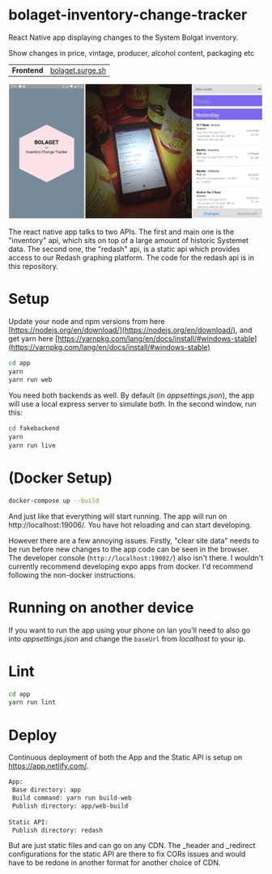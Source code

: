 # bolaget-inventory-change-tracker

React Native app displaying changes to the System Bolgat inventory.

Show changes in price, vintage, producer, alcohol content, packaging etc

|||
|-------------|-------------------|
| **Frontend**  |<a href="http://bolaget.surge.sh" target="_blank">bolaget.surge.sh</a>|

![Photo and Screenshots](preview.jpg)

The react native app talks to two APIs. The first and main one is the "inventory" api, which sits on top of a large amount of historic Systemet data. The second one, the "redash" api, is a static api which provides access to our Redash graphing platform. The code for the redash api is in this repository.

# Setup

Update your node and npm versions from here [https://nodejs.org/en/download/](https://nodejs.org/en/download/), and get yarn here [https://yarnpkg.com/lang/en/docs/install/#windows-stable](https://yarnpkg.com/lang/en/docs/install/#windows-stable)

```sh
cd app
yarn
yarn run web
```

You need both backends as well. By default (in *appsettings.json*), the app will use a local express server to simulate both.
In the second window, run this:


```sh
cd fakebackend
yarn
yarn run live
```


# (Docker Setup)

```sh
docker-compose up --build
```

And just like that everything will start running. The app will run on http://localhost:19006/. You have hot reloading and can start developing.

However there are a few annoying issues. Firstly, "clear site data" needs to be run before new changes to the app code can be seen in the browser. The developer console (`http://localhost:19002/`) also isn't there. I wouldn't currently recommend developing expo apps from docker. I'd recommend following the non-docker instructions.

# Running on another device #

If you want to run the app using your phone on lan you'll need to also go into *appsettings.json* and change the `baseUrl` from *localhost* to your ip.

# Lint #

```sh
cd app
yarn run lint
```

# Deploy #

Continuous deployment of both the App and the Static API is setup on https://app.netlify.com/.

    App:
     Base directory: app
     Build command: yarn run build-web
     Publish directory: app/web-build

    Static API:
     Publish directory: redash

But are just static files and can go on any CDN. The _header and _redirect configurations for the static API are there to fix CORs issues and would have to be redone in another format for another choice of CDN.
